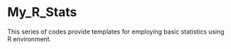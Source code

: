 # My_R_Stats
This series of codes provide templates for employing basic statistics using R environment.
